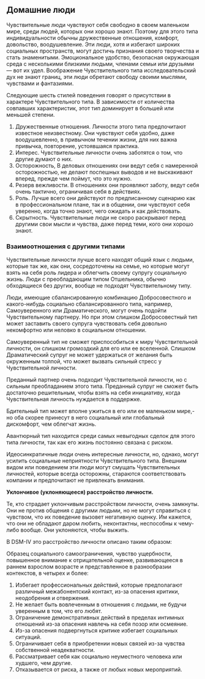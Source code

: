 ## Домашние люди

Чувствительные люди чувствуют себя свободно в своем маленьком мире, среди людей, которых они хорошо знают. Поэтому для этого типа индивидуальности обычны дружественные отношения, комфорт, довольство, воодушевление. Эти люди, хотя и избегают широких социальных пространств, могут достичь признания своего творчества и стать знаменитыми. Эмоциональное удобство, безопасная окружающая среда с несколькими близкими людьми, членами семьи или друзьями — вот их удел. Воображение Чувствительного типа исследовательский дух не знают границ, эти люди обретают свободу своими мыслями, чувствами и фантазиями.

Следующие шесть стилей поведения говорят о присутствии в характере Чувствительного типа. В зависимости от количества совпавших характеристик, этот тип доминирует в большей или меньшей степени.

1. Дружественные отношения. Личности этого типа предпочитают известное неизвестному. Они чувствуют себя удобно, даже воодушевленно, в привычном течении жизни, для них важна привычка, повторение, устоявшаяся практика.
2. Интерес. Чувствительные личности очень заботятся о том, что другие думают о них.
3. Осторожность, В деловых отношениях они ведут себя с намеренной осторожностью, не делают поспешных выводов и не выскакивают вперед, прежде чем поймут, что это нужно.
4. Резерв вежливости. В отношениях они проявляют заботу, ведут себя очень тактично, ограничивая себя в действиях.
5. Роль. Лучше всего они действуют по предписанному сценарию как в профессиональном плане, так и в общении, они чувствуют себя уверенно, когда точно знают, чего ожидать и как действовать.
6. Скрытность. Чувствительные люди не скоро раскрывают перед другими свои мысли и чувства, даже перед теми, кого они хорошо знают.

### Взаимоотношения с другими типами

Чувствительные личности лучше всего находят общий язык с людьми, которые так же, как они, сосредоточены на семье, но которые могут взять на себя роль лидера и облегчить своему супругу социальную жизнь. Люди с преобладающим типом Отшельника, обычно обходящиеся без других, вообще не подходят Чувствительному типу.

Люди, имеющие сбалансированную комбинацию Добросовестного и какого-нибудь социально сбалансированного типа, например, Самоуверенного или Драматического, могут очень подойти Чувствительному партнеру. Но при этом слишком Добросовестный тип может заставить своего супруга чувствовать себя довольно некомфортно или неловко в социальном отношении.

Самоуверенный тип не сможет приспособиться к миру Чувствительной личности, он слишком громоздкий для его или ее вселенной. Слишком Драматический супруг не может удержаться от желания быть окруженным толпой, что может вызвать сильный стресс у Чувствительной личности.

Преданный партнер очень подходит Чувствительной личности, но с сильным преобладанием этого типа. Преданный супруг не сможет быть достаточно решительным, чтобы взять на себя инициативу, когда Чувствительная личность нуждается в поддержке.

Бдительный тип может вполне ужиться в его или ее маленьком мире,- но оба скорее принесут в него социальный или глобальный дискомфорт, чем облегчат жизнь.

Авантюрный тип находится среди самых невыгодных сделок для этого типа личности, так как его жизнь постоянно связана с риском.

Идеосинкратичные люди очень интересные личности, но, однако, могут усилить социальные неприятности Чувствительного типа. Внешним видом или поведением эти люди могут смущать Чувствительных личностей, которые всегда осторожны, стараются соответствовать компании и предпочитают не привлекать внимания.

**Уклончивое (уклоняющееся) расстройство личности.**

Те, кто страдает уклончивым расстройством личности, очень замкнуты. Они не против общения с другими людьми, но не могут справиться с чувством, что их поведение вызовет негативную оценку. Им кажется, что они не обладают даром любить, неконтактны, неспособны к чему-либо вообще. Они уклоняются, чтобы выжить.

В DSM-IV это расстройство личности описано таким образом:

Образец социального самоограничения, чувство ущербности, повышенное внимание к отрицательной оценке, развивающееся в раннем взрослом возрасте и представленное в разнообразии контекстов, в четырех и более:

1. Избегает профессиональных действий, которые предполагают различный межабонентский контакт, из-за опасения критики, неодобрения и отвержения.
2. Не желает быть вовлеченным в отношения с людьми, не будучи уверенным в том, что его любят.
3. Ограничение демонстративных действий в пределах интимных отношений из-за опасения навлечь на себя позор или осмеяние.
4. Из-за опасения подвергнуться критике избегает социальных ситуаций.
5. Ограничивает себя в приобретении новых связей из-за чувства собственной неадекватности.
6. Рассматривает себя как социально неуместного человека или худшего, чем другие.
7. Отказывается от риска, а также от любых новых мероприятий.
